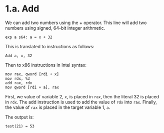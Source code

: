 # 1.a. Add

We can add two numbers using the + operator. This line will add two numbers using signed, 64-bit integer arithmetic.

```
exp a s64: a = x + 32
```

This is translated to instructions as follows:

```
Add a, x, 32
```

Then to x86 instructions in Intel syntax:

```
mov rax, qword [rdi + x]
mov rdx, %3
add rax, rdx
mov qword [rdi + a], rax
```

First, we value of variable 2, `x`, is placed in `rax`, then the literal 32 is placed in `rdx`. The add instruction is used to add the value of `rdx` into `rax`. Finally, the value of `rax` is placed in the target variable 1, `a`.

The output is:

```
test(21) = 53
```
